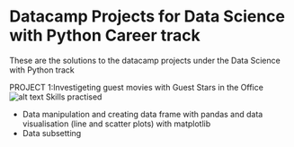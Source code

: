 # Datacamp Projects for Data Science with Python Career track
These are the solutions to the datacamp projects under the Data Science with Python track

PROJECT 1:Investigeting guest movies with Guest Stars in the Office
![alt text](https://www.google.com/url?sa=i&url=https%3A%2F%2Fwww.kaggle.com%2Fcode%2Fshubhamptrivedi%2Fanalyzing-netflix-movies-guest-stars-in-the-office&psig=AOvVaw2kwqlq2M7xwwFSyFz1gHeV&ust=1679234682685000&source=images&cd=vfe&ved=0CBAQjRxqFwoTCLDJ_-fS5f0CFQAAAAAdAAAAABAE)
Skills practised 
- Data manipulation and creating data frame with pandas and data visualisation (line and scatter plots) with matplotlib
- Data subsetting

